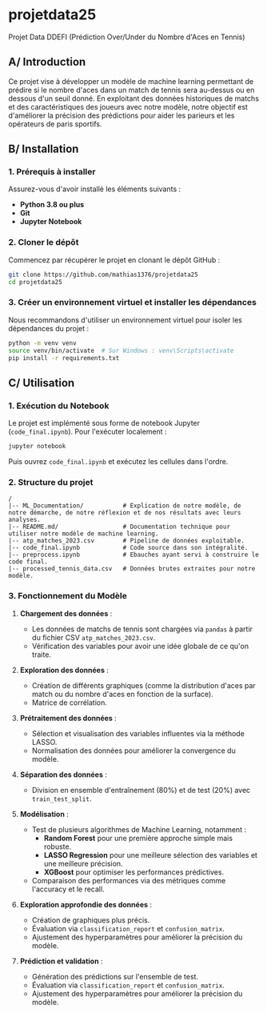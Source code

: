 # projetdata25
Projet Data DDEFI (Prédiction Over/Under du Nombre d'Aces en Tennis)

## A/ Introduction
Ce projet vise à développer un modèle de machine learning permettant de prédire si le nombre d'aces dans un match de tennis sera au-dessus ou en dessous d'un seuil donné. En exploitant des données historiques de matchs et des caractéristiques des joueurs avec notre modèle, notre objectif est d'améliorer la précision des prédictions pour aider les parieurs et les opérateurs de paris sportifs.

## B/ Installation
### 1. Prérequis à installer
Assurez-vous d'avoir installé les éléments suivants :
- **Python 3.8 ou plus**
- **Git**
- **Jupyter Notebook**

### 2. Cloner le dépôt
Commencez par récupérer le projet en clonant le dépôt GitHub :
```bash
git clone https://github.com/mathias1376/projetdata25
cd projetdata25
```

### 3. Créer un environnement virtuel et installer les dépendances
Nous recommandons d'utiliser un environnement virtuel pour isoler les dépendances du projet :
```bash
python -m venv venv
source venv/bin/activate  # Sur Windows : venv\Scripts\activate
pip install -r requirements.txt
```

## C/ Utilisation
### 1. Exécution du Notebook
Le projet est implémenté sous forme de notebook Jupyter (`code_final.ipynb`). Pour l'exécuter localement :
```bash
jupyter notebook
```
Puis ouvrez `code_final.ipynb` et exécutez les cellules dans l'ordre.


### 2. Structure du projet
```
/
|-- ML_Documentation/           # Explication de notre modèle, de notre démarche, de notre réflexion et de nos résultats avec leurs analyses.
|-- README.md/                  # Documentation technique pour utiliser notre modèle de machine learning.
|-- atp_matches_2023.csv        # Pipeline de données exploitable.
|-- code_final.ipynb            # Code source dans son intégralité.
|-- preprocess.ipynb            # Ebauches ayant servi à construire le code final.
|-- processed_tennis_data.csv   # Données brutes extraites pour notre modèle.
```

### 3. Fonctionnement du Modèle

1. **Chargement des données** :
   - Les données de matchs de tennis sont chargées via `pandas` à partir du fichier CSV `atp_matches_2023.csv`.
   - Vérification des variables pour avoir une idée globale de ce qu'on traite.

2. **Exploration des données** :
   - Création de différents graphiques (comme la distribution d'aces par match ou du nombre d'aces en fonction de la surface).
   - Matrice de corrélation.

3. **Prétraitement des données** :
   - Sélection et visualisation des variables influentes via la méthode LASSO.
   - Normalisation des données pour améliorer la convergence du modèle.

4. **Séparation des données** :
   - Division en ensemble d'entraînement (80%) et de test (20%) avec `train_test_split`.

5. **Modélisation** :
   - Test de plusieurs algorithmes de Machine Learning, notamment :
     - **Random Forest** pour une première approche simple mais robuste.
     - **LASSO Regression** pour une meilleure sélection des variables et une meilleure précision.
     - **XGBoost** pour optimiser les performances prédictives.
   - Comparaison des performances via des métriques comme l'accuracy et le recall.

6. **Exploration approfondie des données** :
   - Création de graphiques plus précis.
   - Évaluation via `classification_report` et `confusion_matrix`.
   - Ajustement des hyperparamètres pour améliorer la précision du modèle.
  
7. **Prédiction et validation** :
   - Génération des prédictions sur l'ensemble de test.
   - Évaluation via `classification_report` et `confusion_matrix`.
   - Ajustement des hyperparamètres pour améliorer la précision du modèle.



